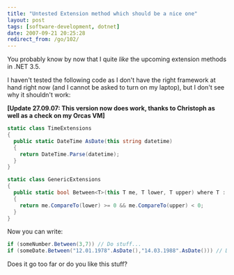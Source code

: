 ```yaml
---
title: "Untested Extension method which should be a nice one"
layout: post
tags: [software-development, dotnet]
date: 2007-09-21 20:25:28
redirect_from: /go/102/
---
```


You probably know by now that I quite _like_ the upcoming extension methods in .NET 3.5.

I haven't tested the following code as I don't have the right framework at hand right now (and I cannot be asked to turn on my laptop), but I don't see why it shouldn't work:

**[Update 27.09.07: This version now does work, thanks to Christoph as well as a check on my Orcas VM]**

```csharp
static class TimeExtensions
{
  public static DateTime AsDate(this string datetime)
  {
    return DateTime.Parse(datetime);
  }
}

static class GenericExtensions
{
  public static bool Between<T>(this T me, T lower, T upper) where T : IComparable<T>
  {
    return me.CompareTo(lower) >= 0 && me.CompareTo(upper) < 0;
  }
}
```

Now you can write:

```csharp
if (someNumber.Between(3,7)) // Do stuff...
if (someDate.Between("12.01.1978".AsDate(),"14.03.1988".AsDate())) // Do stuff
```

Does it go too far or do you like this stuff?